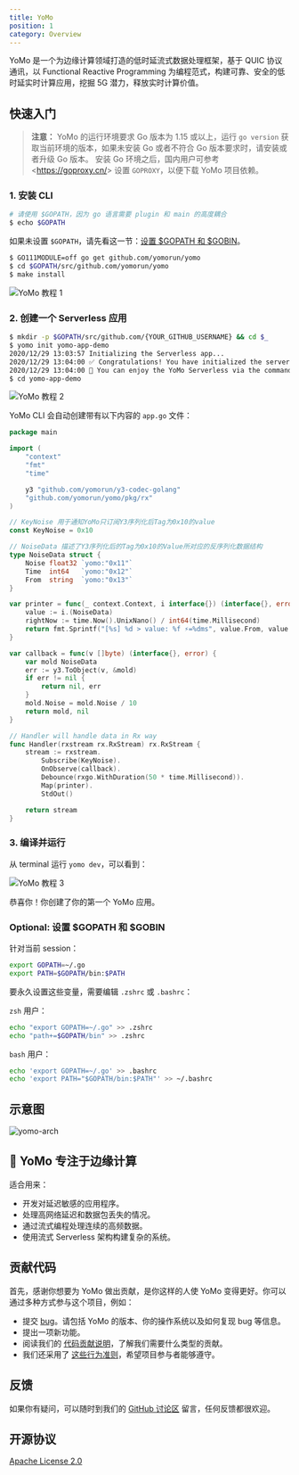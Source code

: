```yaml
---
title: YoMo
position: 1
category: Overview
---
```


YoMo 是一个为边缘计算领域打造的低时延流式数据处理框架，基于 QUIC 协议通讯，以 Functional Reactive Programming 为编程范式，构建可靠、安全的低时延实时计算应用，挖掘 5G 潜力，释放实时计算价值。

## 快速入门

> **注意：** YoMo 的运行环境要求 Go 版本为 1.15 或以上，运行 `go version` 获取当前环境的版本，如果未安装 Go 或者不符合 Go 版本要求时，请安装或者升级 Go 版本。
安装 Go 环境之后，国内用户可参考 &lt;https://goproxy.cn/&gt; 设置 `GOPROXY`，以便下载 YoMo 项目依赖。

### 1. 安装 CLI

```bash
# 请使用 $GOPATH，因为 go 语言需要 plugin 和 main 的高度耦合
$ echo $GOPATH
```

如果未设置 `$GOPATH`，请先看这一节：[设置 $GOPATH 和 $GOBIN](#optional-set-gopath-and-gobin)。

```bash
$ GO111MODULE=off go get github.com/yomorun/yomo
$ cd $GOPATH/src/github.com/yomorun/yomo
$ make install
```

![YoMo 教程 1](/tutorial-1.png)

### 2. 创建一个 Serverless 应用

```bash
$ mkdir -p $GOPATH/src/github.com/{YOUR_GITHUB_USERNAME} && cd $_
$ yomo init yomo-app-demo
2020/12/29 13:03:57 Initializing the Serverless app...
2020/12/29 13:04:00 ✅ Congratulations! You have initialized the serverless app successfully.
2020/12/29 13:04:00 🎉 You can enjoy the YoMo Serverless via the command: yomo dev
$ cd yomo-app-demo
```

![YoMo 教程 2](/tutorial-2.png)

YoMo CLI 会自动创建带有以下内容的 `app.go` 文件：

```go
package main

import (
	"context"
	"fmt"
	"time"

	y3 "github.com/yomorun/y3-codec-golang"
	"github.com/yomorun/yomo/pkg/rx"
)

// KeyNoise 用于通知YoMo只订阅Y3序列化后Tag为0x10的value
const KeyNoise = 0x10

// NoiseData 描述了Y3序列化后的Tag为0x10的Value所对应的反序列化数据结构
type NoiseData struct {
	Noise float32 `yomo:"0x11"`
	Time  int64   `yomo:"0x12"`
	From  string  `yomo:"0x13"`
}

var printer = func(_ context.Context, i interface{}) (interface{}, error) {
	value := i.(NoiseData)
	rightNow := time.Now().UnixNano() / int64(time.Millisecond)
	return fmt.Sprintf("[%s] %d > value: %f ⚡️=%dms", value.From, value.Time, value.Noise, rightNow-value.Time), nil
}

var callback = func(v []byte) (interface{}, error) {
	var mold NoiseData
	err := y3.ToObject(v, &mold)
	if err != nil {
		return nil, err
	}
	mold.Noise = mold.Noise / 10
	return mold, nil
}

// Handler will handle data in Rx way
func Handler(rxstream rx.RxStream) rx.RxStream {
	stream := rxstream.
		Subscribe(KeyNoise).
		OnObserve(callback).
		Debounce(rxgo.WithDuration(50 * time.Millisecond)).
		Map(printer).
		StdOut()

	return stream
}
```

### 3. 编译并运行

从 terminal 运行 `yomo dev`，可以看到：

![YoMo 教程 3](/tutorial-3.png)

恭喜你！你创建了你的第一个 YoMo 应用。

### Optional: 设置 $GOPATH 和 $GOBIN

针对当前 session：

```bash
export GOPATH=~/.go
export PATH=$GOPATH/bin:$PATH
```

要永久设置这些变量，需要编辑 `.zshrc` 或 `.bashrc`：

`zsh` 用户：

```bash
echo "export GOPATH=~/.go" >> .zshrc
echo "path+=$GOPATH/bin" >> .zshrc
```

`bash` 用户：

```bash
echo 'export GOPATH=~/.go' >> .bashrc
echo 'export PATH="$GOPATH/bin:$PATH"' >> ~/.bashrc
```

## 示意图

![yomo-arch](https://yomo.run/yomo-arch-v0.7.png)

## 🎯 YoMo 专注于边缘计算

适合用来：

- 开发对延迟敏感的应用程序。
- 处理高网络延迟和数据包丢失的情况。
- 通过流式编程处理连续的高频数据。
- 使用流式 Serverless 架构构建复杂的系统。

## 贡献代码

首先，感谢你想要为 YoMo 做出贡献，是你这样的人使 YoMo 变得更好。你可以通过多种方式参与这个项目，例如：

- 提交 [bug](https://github.com/yomorun/yomo/issues/new?assignees=&labels=bug&template=bug_report.md&title=%5BBUG%5D)。请包括 YoMo 的版本、你的操作系统以及如何复现 bug 等信息。
- 提出一项新功能。
- 阅读我们的 [代码贡献说明](https://github.com/yomorun/yomo/blob/master/CONTRIBUTING.md)，了解我们需要什么类型的贡献。
- 我们还采用了 [这些行为准则](https://github.com/yomorun/yomo/blob/master/CODE_OF_CONDUCT.md)，希望项目参与者能够遵守。

## 反馈

如果你有疑问，可以随时到我们的 [GitHub 讨论区](https://github.com/yomorun/yomo/discussions) 留言，任何反馈都很欢迎。

## 开源协议

[Apache License 2.0](http://www.apache.org/licenses/LICENSE-2.0.html)
